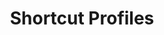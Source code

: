 ---
title: Shortcut Profiles
position: 1.1
type: ""
description: Assigning shortcuts to your cmds

content_markdown: |-
  Shortcut profiles are very similar to settings, they are simply scriptable objects
  that contain shortcut assignments. Again, this allows you to have different
  sets of shortcuts that you can simply swapout.

  Shortcut profiles can be changed by assigning them directly to the IDC prefab or
  by using the 'SetIDCShortcutProfile' cmd.

  By default, shortcut profiles are stored in 'Ingame Developer Console/Shortcut Profiles'.
  New profiles can be created by clicking the 'Create New IDC Shortcut Profile' button on
  the IDC prefab.

  In the image below, you can see an example of a single cmd attached to the 'LeftCtrl + L' 
  shortcut.

  Multiple cmds can be attached to one shortcut.
  {: .info }

  Shortcut cmds **must** take **zero** arguments.
  {: .warning }

  ![idc-shortcuts](idc-shortcut.png)
---
